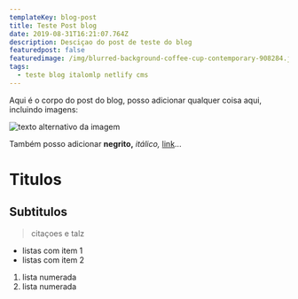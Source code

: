 ```yaml
---
templateKey: blog-post
title: Teste Post blog
date: 2019-08-31T16:21:07.764Z
description: Desciçao do post de teste do blog
featuredpost: false
featuredimage: /img/blurred-background-coffee-cup-contemporary-908284.jpg
tags:
  - teste blog italomlp netlify cms
---
```

Aqui é o corpo do post do blog, posso adicionar qualquer coisa aqui, incluindo imagens:

![texto alternativo da imagem](/img/blurred-background-coffee-cup-contemporary-908284.jpg "Titulo da Imagem")

Também posso adicionar **negrito,** _itálico,_ [link](italomlp.com)...

# Titulos

## Subtitulos

> citaçoes e talz

* listas com item 1
* listas com item 2

1. lista numerada
2. lista numerada
